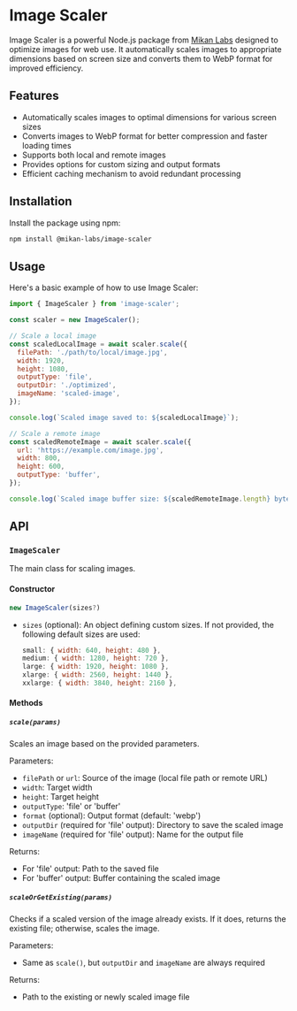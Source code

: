 # Image Scaler

Image Scaler is a powerful Node.js package from [Mikan Labs](https://mikanlabs.com) designed to optimize images for web use. It automatically scales images to appropriate dimensions based on screen size and converts them to WebP format for improved efficiency.

## Features

- Automatically scales images to optimal dimensions for various screen sizes
- Converts images to WebP format for better compression and faster loading times
- Supports both local and remote images
- Provides options for custom sizing and output formats
- Efficient caching mechanism to avoid redundant processing

## Installation

Install the package using npm:

```bash
npm install @mikan-labs/image-scaler
```

## Usage

Here's a basic example of how to use Image Scaler:

```javascript
import { ImageScaler } from 'image-scaler';

const scaler = new ImageScaler();

// Scale a local image
const scaledLocalImage = await scaler.scale({
  filePath: './path/to/local/image.jpg',
  width: 1920,
  height: 1080,
  outputType: 'file',
  outputDir: './optimized',
  imageName: 'scaled-image',
});

console.log(`Scaled image saved to: ${scaledLocalImage}`);

// Scale a remote image
const scaledRemoteImage = await scaler.scale({
  url: 'https://example.com/image.jpg',
  width: 800,
  height: 600,
  outputType: 'buffer',
});

console.log(`Scaled image buffer size: ${scaledRemoteImage.length} bytes`);
```

## API

### `ImageScaler`

The main class for scaling images.

#### Constructor

```javascript
new ImageScaler(sizes?)
```

- `sizes` (optional): An object defining custom sizes. If not provided, the following default sizes are used:
  ```javascript
  small: { width: 640, height: 480 },
  medium: { width: 1280, height: 720 },
  large: { width: 1920, height: 1080 },
  xlarge: { width: 2560, height: 1440 },
  xxlarge: { width: 3840, height: 2160 },
  ```

#### Methods

##### `scale(params)`

Scales an image based on the provided parameters.

Parameters:

- `filePath` or `url`: Source of the image (local file path or remote URL)
- `width`: Target width
- `height`: Target height
- `outputType`: 'file' or 'buffer'
- `format` (optional): Output format (default: 'webp')
- `outputDir` (required for 'file' output): Directory to save the scaled image
- `imageName` (required for 'file' output): Name for the output file

Returns:

- For 'file' output: Path to the saved file
- For 'buffer' output: Buffer containing the scaled image

##### `scaleOrGetExisting(params)`

Checks if a scaled version of the image already exists. If it does, returns the existing file; otherwise, scales the image.

Parameters:

- Same as `scale()`, but `outputDir` and `imageName` are always required

Returns:

- Path to the existing or newly scaled image file
